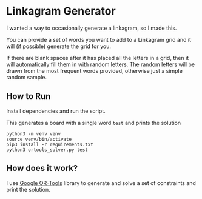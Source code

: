 # Linkagram Generator

I wanted a way to occasionally generate a linkagram, so I made this.

You can provide a set of words you want to add to a Linkagram grid and it will (if possible) generate the grid for you.

If there are blank spaces after it has placed all the letters in a grid, then it will automatically fill them in with random letters. The random letters will be drawn from the most frequent words provided, otherwise just a simple random sample.

## How to Run

Install dependencies and run the script.

This generates a board with a single word `test` and prints the solution

```
python3 -m venv venv
source venv/bin/activate
pip3 install -r requirements.txt
python3 ortools_solver.py test
```

## How does it work?

I use [Google OR-Tools](https://developers.google.com/optimization) library to generate and solve a set of constraints and print the solution.
